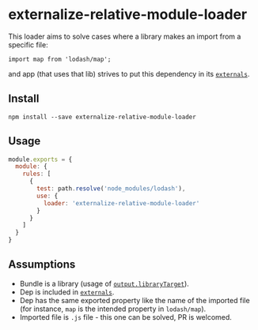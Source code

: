 # externalize-relative-module-loader

This loader aims to solve cases where a library makes an import from a specific file:

```
import map from 'lodash/map';
```

and app (that uses that lib) strives to put this dependency in its [`externals`](https://webpack.js.org/configuration/externals/).

## Install

```
npm install --save externalize-relative-module-loader
```

## Usage

```js
module.exports = {
  module: {
    rules: [
      {
        test: path.resolve('node_modules/lodash'),
        use: {
          loader: 'externalize-relative-module-loader'
        }
      }
    ]
  }
}
```

## Assumptions

- Bundle is a library (usage of [`output.libraryTarget`](https://webpack.js.org/configuration/output/#output-librarytarget)).
- Dep is included in [`externals`](https://webpack.js.org/configuration/externals/).
- Dep has the same exported property like the name of the imported file (for instance, `map` is the intended property in `lodash/map`).
- Imported file is `.js` file - this one can be solved, PR is welcomed.

